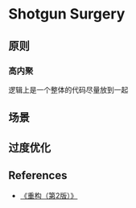 # Shotgun Surgery


## 原则
### 高内聚
逻辑上是一个整体的代码尽量放到一起


## 场景


## 过度优化


## References
* [《重构（第2版）》](https://book.douban.com/subject/33400354/)
